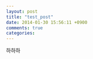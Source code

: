 ```yaml
---
layout: post
title: "test_post"
date: 2014-01-30 15:56:11 +0900
comments: true
categories: 
---
```


하하하
